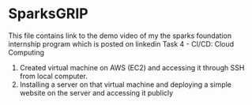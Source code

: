 # SparksGRIP
This file contains link to the demo video of my the sparks foundation internship program which is posted on linkedin 
Task 4 - CI/CD: Cloud Computing
1. Created virtual machine on AWS (EC2) and accessing it through SSH from local computer.
2. Installing a server on that virtual machine and deploying a simple website on the server and accessing it publicly
